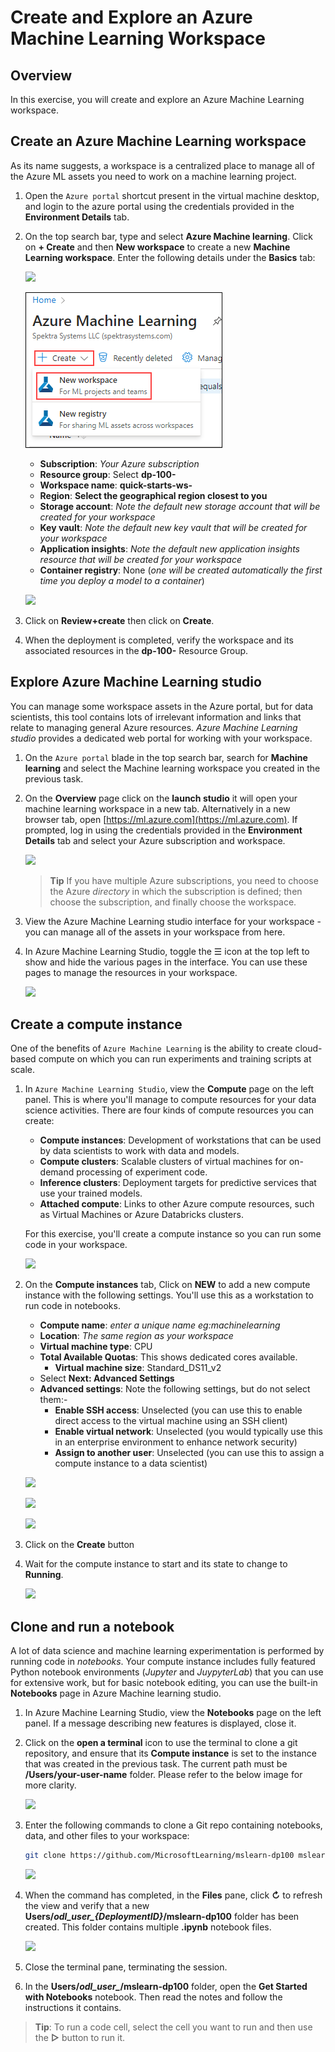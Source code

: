 # Create and Explore an Azure Machine Learning Workspace

## Overview

In this exercise, you will create and explore an Azure Machine Learning workspace.

## Create an Azure Machine Learning workspace

As its name suggests, a workspace is a centralized place to manage all of the Azure ML assets you need to work on a machine learning project.

1. Open the `Azure portal` shortcut present in the virtual machine desktop, and login to the azure portal using the credentials provided in the **Environment Details** tab.
2. On the top search bar, type and select **Azure Machine learning**. Click on **+ Create** and then **New workspace** to create a new **Machine Learning workspace**. Enter the following details under the **Basics** tab:

    ![](images/ml-workspace.png)
    
    ![](images/dp100_01-01.png)

    - **Subscription**: *Your Azure subscription*
    - **Resource group**: Select **dp-100-<inject key="DeploymentID" enableCopy="false"/>**
    - **Workspace name**: **quick-starts-ws-<inject key="DeploymentID" enableCopy="false"/>**
    - **Region**: **Select the geographical region closest to you**
    - **Storage account**: *Note the default new storage account that will be created for your workspace*
    - **Key vault**: *Note the default new key vault that will be created for your workspace*
    - **Application insights**: *Note the default new application insights resource that will be created for your workspace*
    - **Container registry**: None (*one will be created automatically the first time you deploy a model to a container*)


    ![](images/mlcreate.png)

3. Click on **Review+create** then click on **Create**.

4. When the deployment is completed, verify the workspace and its associated resources in the **dp-100-<inject key="DeploymentID" enableCopy="false"/>** Resource Group.

## Explore Azure Machine Learning studio

You can manage some workspace assets in the Azure portal, but for data scientists, this tool contains lots of irrelevant information and links that relate to managing general Azure resources. *Azure Machine Learning studio* provides a dedicated web portal for working with your workspace.

1. On the `Azure portal` blade in the top search bar, search for **Machine learning** and select the Machine learning workspace you created in the previous task. 
2. On the **Overview** page click on the **launch studio** it will open your machine learning workspace in a new tab. Alternatively in a new browser tab, open [https://ml.azure.com](https://ml.azure.com). If prompted, log in using the credentials provided in the **Environment Details** tab and select your Azure subscription and workspace.

    ![](images/launchml.png)

    > **Tip** If you have multiple Azure subscriptions, you need to choose the Azure *directory* in which the subscription is defined; then choose the subscription, and finally choose the workspace.

3. View the Azure Machine Learning studio interface for your workspace - you can manage all of the assets in your workspace from here.
4. In Azure Machine Learning Studio, toggle the &#9776; icon at the top left to show and hide the various pages in the interface. You can use these pages to manage the resources in your workspace.

    ![](images/ml-dashboard.png)

## Create a compute instance

One of the benefits of `Azure Machine Learning` is the ability to create cloud-based compute on which you can run experiments and training scripts at scale.

1. In `Azure Machine Learning Studio`, view the **Compute** page on the left panel. This is where you'll manage to compute resources for your data science activities. There are four kinds of compute resources you can create:
    - **Compute instances**: Development of workstations that can be used by data scientists to work with data and models.
    - **Compute clusters**: Scalable clusters of virtual machines for on-demand processing of experiment code.
    - **Inference clusters**: Deployment targets for predictive services that use your trained models.
    - **Attached compute**: Links to other Azure compute resources, such as Virtual Machines or Azure Databricks clusters.

    For this exercise, you'll create a compute instance so you can run some code in your workspace.

    ![](images/compute-1.png)

2. On the **Compute instances** tab, Click on **NEW** to add a new compute instance with the following settings. You'll use this as a workstation to run code in notebooks.
    - **Compute name**: *enter a unique name eg:machinelearning<inject key="DeploymentID" enableCopy="false"/>*
    - **Location**: *The same region as your workspace*
    - **Virtual machine type**: CPU
    - **Total Available Quotas**:  This shows dedicated cores available.
        - **Virtual machine size**: Standard_DS11_v2 
    - Select **Next: Advanced Settings**
    - **Advanced settings**: Note the following settings, but do not select them:-
        - **Enable SSH access**: Unselected (you can use this to enable direct access to the virtual machine using an SSH client)
        - **Enable virtual network**: Unselected (you would typically use this in an enterprise environment to enhance network security)
        - **Assign to another user**: Unselected (you can use this to assign a compute instance to a data scientist)

    ![](images/12.png)
    
    ![](images/image13.png)
    
    ![](images/14.png)

3. Click on the **Create** button

4. Wait for the compute instance to start and its state to change to **Running**.

    ![](images/16.png)

## Clone and run a notebook

A lot of data science and machine learning experimentation is performed by running code in *notebooks*. Your compute instance includes fully featured Python notebook environments (*Jupyter* and *JuypyterLab*) that you can use for extensive work, but for basic notebook editing, you can use the built-in **Notebooks** page in Azure Machine learning studio.

1. In Azure Machine Learning Studio, view the **Notebooks** page on the left panel. If a message describing new features is displayed, close it.

2. Click on the **open a terminal** icon to use the terminal to clone a git repository, and ensure that its **Compute instance** is set to the instance that was created in the previous task. The current path must be **/Users/your-user-name** folder. Please refer to the below image for more clarity.

    ![](images/module1/1.png)

3. Enter the following commands to clone a Git repo containing notebooks, data, and other files to your workspace:

    ```bash
    git clone https://github.com/MicrosoftLearning/mslearn-dp100 mslearn-dp100
    ```

    ![](images/module1/2.png)

4. When the command has completed, in the **Files** pane, click **&#8635;** to refresh the view and verify that a new **Users/*odl_user_{DeploymentID}*/mslearn-dp100** folder has been created. This folder contains multiple **.ipynb** notebook files.

    ![](images/module1/3.png)

5. Close the terminal pane, terminating the session.
6. In the **Users/*odl_user_<inject key="DeploymentID" enableCopy="false"/>*/mslearn-dp100** folder, open the **Get Started with Notebooks** notebook. Then read the notes and follow the instructions it contains.

> **Tip**: To run a code cell, select the cell you want to run and then use the **&#9655;** button to run it.
